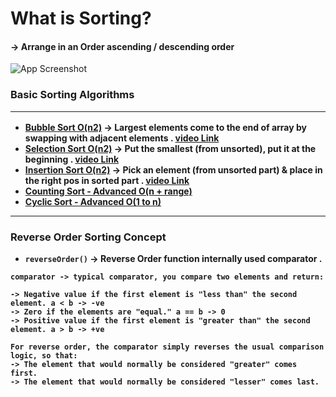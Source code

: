# What is Sorting?
#### -> Arrange in an Order ascending / descending order
![App Screenshot](https://encrypted-tbn0.gstatic.com/images?q=tbn:ANd9GcTWQnX1Pjs2ZvoKcyd0DYx7foMz05jax_3paA&s)

### Basic Sorting Algorithms <hr>
- [<b>Bubble Sort O(n2)]()
-> Largest elements come to the end of array by swapping with adjacent elements . [video Link](https://youtu.be/bBQkErahU9c?si=04TTGEh5pF22H-cT)
- [<b>Selection Sort O(n2)]()
-> Put the smallest (from unsorted), put it at the beginning . [video Link](https://youtu.be/B-nqY6IYqVw?si=VyvdPrXUNU2ML2kY)
- [Insertion Sort O(n2)]() 
-> Pick an element (from unsorted part) & place in the right pos in sorted part . [video Link](https://www.youtube.com/watch?v=wWhAhp6PIuQ)
- [Counting Sort - Advanced O(n + range)]()
- [Cyclic Sort - Advanced O(1 to n)]()
<hr>

### Reverse Order Sorting Concept
- `reverseOrder()` -> Reverse Order function internally used comparator .

```Text
comparator -> typical comparator, you compare two elements and return:

-> Negative value if the first element is "less than" the second element. a < b -> -ve
-> Zero if the elements are "equal." a == b -> 0
-> Positive value if the first element is "greater than" the second element. a > b -> +ve

For reverse order, the comparator simply reverses the usual comparison logic, so that:
-> The element that would normally be considered "greater" comes first.
-> The element that would normally be considered "lesser" comes last.
```
 

